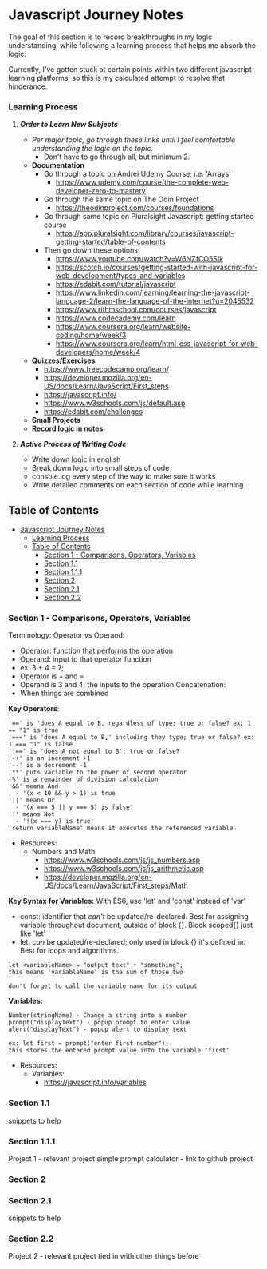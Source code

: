 
# Javascript Journey Notes
The goal of this section is to record breakthroughs in my logic understanding, while following a learning process that helps me absorb the logic. 

Currently, I've gotten stuck at certain points within two different javascript learning platforms, so this is my calculated attempt to resolve that hinderance. 

### Learning Process
1. ***Order to Learn New Subjects***
   - *Per major topic, go through these links until I feel comfortable understanding the logic on the topic.* 
     - Don't have to go through all, but minimum 2.
   - **Documentation**
     - Go through a topic on Andrei Udemy Course; i.e. 'Arrays'
       - https://www.udemy.com/course/the-complete-web-developer-zero-to-mastery
     - Go through the same topic on The Odin Project
       - https://theodinproject.com/courses/foundations
     - Go through same topic on Pluralsight Javascript: getting started course
       - https://app.pluralsight.com/library/courses/javascript-getting-started/table-of-contents
     - Then go down these options:
       - https://www.youtube.com/watch?v=W6NZfCO5SIk
       - https://scotch.io/courses/getting-started-with-javascript-for-web-development/types-and-variables
       - https://edabit.com/tutorial/javascript
       - https://www.linkedin.com/learning/learning-the-javascript-language-2/learn-the-language-of-the-internet?u=2045532
       - https://www.rithmschool.com/courses/javascript
       - https://www.codecademy.com/learn
       - https://www.coursera.org/learn/website-coding/home/week/3
       - https://www.coursera.org/learn/html-css-javascript-for-web-developers/home/week/4
   - **Quizzes/Exercises**
       - https://www.freecodecamp.org/learn/
       - https://developer.mozilla.org/en-US/docs/Learn/JavaScript/First_steps
       - https://javascript.info/
       - https://www.w3schools.com/js/default.asp
       - https://edabit.com/challenges
   - **Small Projects**
   - **Record logic in notes**
  
2. ***Active Process of Writing Code***
   - Write down logic in english
   - Break down logic into small steps of code
   - console.log every step of the way to make sure it works
   - Write detailed comments on each section of code while learning



## Table of Contents
- [Javascript Journey Notes](#javascript-journey-notes)
    - [Learning Process](#learning-process)
  - [Table of Contents](#table-of-contents)
    - [Section 1 - Comparisons, Operators, Variables](#section-1---comparisons-operators-variables)
    - [Section 1.1](#section-11)
    - [Section 1.1.1](#section-111)
    - [Section 2](#section-2)
    - [Section 2.1](#section-21)
    - [Section 2.2](#section-22)


### Section 1 - Comparisons, Operators, Variables
Terminology:
Operator vs Operand:
  - Operator: function that performs the operation
  - Operand: input to that operator function
  - ex: 3 + 4 = 7; 
  - Operator is + and =
  - Operand is 3 and 4; the inputs to the operation
Concatenation:
  - When things are combined

**Key Operators**:
```
'==' is 'does A equal to B, regardless of type; true or false? ex: 1 == "1" is true
'===' is 'does A equal to B,' including they type; true or false? ex: 1 === "1" is false
'!==' is 'does A not equal to B'; true or false?
'++' is an increment +1
'--' is a decrement -1
'**' puts variable to the power of second operator
'%' is a remainder of division calculation
'&&' means And
  - '(x < 10 && y > 1) is true
'||' means Or
  - '(x === 5 || y === 5) is false'
'!' means Not
  - '!(x === y) is true'
'return variableName' means it executes the referenced variable
```
  - Resources: 
    - Numbers and Math
      - https://www.w3schools.com/js/js_numbers.asp
      - https://www.w3schools.com/js/js_arithmetic.asp
      - https://developer.mozilla.org/en-US/docs/Learn/JavaScript/First_steps/Math

**Key Syntax for Variables:**
With ES6, use 'let' and 'const' instead of 'var'
  - const: identifier that *can't* be updated/re-declared. Best for assigning variable throughout document, outside of block {}. Block scoped{} just like 'let'
  - let: *can* be updated/re-declared; only used in block {} it's defined in. Best for loops and algorithms.
```
let <variableName> = "output text" + "something";
this means 'variableName' is the sum of those two

don't forget to call the variable name for its output
```

**Variables:**
```
Number(stringName) - Change a string into a number
prompt("displayText") - popup prompt to enter value
alert("displayText") - popup alert to display text

ex: let first = prompt("enter first number");
this stores the entered prompt value into the variable 'first'
```
  - Resources: 
    - Variables:
      - https://javascript.info/variables


### Section 1.1
snippets to help

### Section 1.1.1
Project 1 - relevant project
simple prompt calculator - link to github project

### Section 2

### Section 2.1
snippets to help

### Section 2.2
Project 2 - relevant project tied in with other things before